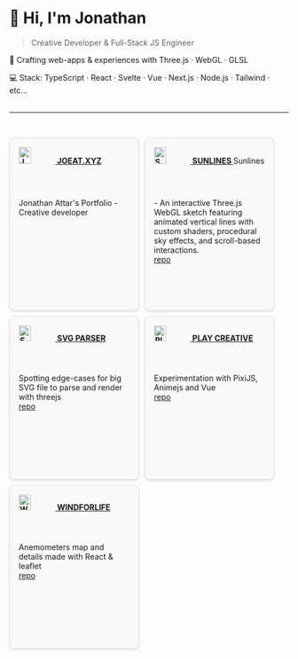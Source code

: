 # 👋 Hi, I'm Jonathan

> Creative Developer & Full-Stack JS Engineer

🎨 Crafting web-apps & experiences with Three.js · WebGL · GLSL

💻 Stack: TypeScript · React · Svelte · Vue · Next.js · Node.js · Tailwind · etc...
<br>
<br>

---

<br>
<!-- OG_START -->
<ul style="list-style-type: none; padding: 0; display: flex; flex-wrap: wrap; gap: 10px; justify-content: flex-start;">

<li style="background-color: #f9f9f9; border: 1px solid #ddd; border-radius: 8px; padding: 16px; min-width: 200px; max-width:25%; box-shadow: 0 2px 4px rgba(0,0,0,0.1);">
<a href="https://joeat.xyz" target="_blank" style="text-transform:uppercase; font-weight: bold; ">
<img src="https://joeat.xyz/images/joeat_banner.png" alt="joeat.xyz" style="width: 33%;" />
joeat.xyz
</a>
Jonathan Attar's Portfolio - Creative developer

<br/>
<br/>
</li><li style="background-color: #f9f9f9; border: 1px solid #ddd; border-radius: 8px; padding: 16px; min-width: 200px; max-width:25%; box-shadow: 0 2px 4px rgba(0,0,0,0.1);">
<a href="https://jonathan-j8.github.io/sketch-sunlines/" target="_blank" style="text-transform:uppercase; font-weight: bold; ">
<img src="https://jonathan-j8.github.io/sketch-sunlines/banner.png" alt="Sunlines" style="width: 33%;" />
Sunlines
</a>
Sunlines - An interactive Three.js WebGL sketch featuring animated vertical lines with custom shaders, procedural sky effects, and scroll-based interactions.
<a href="https://github.com/jonathan-j8/sketch-sunlines" target="_blank" style="display: block;">repo</a>
<br/>
<br/>
</li><li style="background-color: #f9f9f9; border: 1px solid #ddd; border-radius: 8px; padding: 16px; min-width: 200px; max-width:25%; box-shadow: 0 2px 4px rgba(0,0,0,0.1);">
<a href="https://jonathan-j8.github.io/threejs-svg-parser/" target="_blank" style="text-transform:uppercase; font-weight: bold; ">
<img src="https://jonathan-j8.github.io/threejs-svg-parser/banner.png" alt="SVG parser" style="width: 33%;" />
SVG parser
</a>
Spotting edge-cases for big SVG file to parse and render with threejs
<a href="https://github.com/jonathan-j8/threejs-svg-parser" target="_blank" style="display: block;">repo</a>
<br/>
<br/>
</li><li style="background-color: #f9f9f9; border: 1px solid #ddd; border-radius: 8px; padding: 16px; min-width: 200px; max-width:25%; box-shadow: 0 2px 4px rgba(0,0,0,0.1);">
<a href="https://jonathan-j8.github.io/play-creative/" target="_blank" style="text-transform:uppercase; font-weight: bold; ">
<img src="https://jonathan-j8.github.io/play-creative/banner.png" alt="Play creative" style="width: 33%;" />
Play creative
</a>
Experimentation with PixiJS, Animejs and Vue
<a href="https://github.com/jonathan-j8/play-creative" target="_blank" style="display: block;">repo</a>
<br/>
<br/>
</li><li style="background-color: #f9f9f9; border: 1px solid #ddd; border-radius: 8px; padding: 16px; min-width: 200px; max-width:25%; box-shadow: 0 2px 4px rgba(0,0,0,0.1);">
<a href="https://jonathan-j8.github.io/windforlife/" target="_blank" style="text-transform:uppercase; font-weight: bold; ">
<img src="https://jonathan-j8.github.io/windforlife/banner.png" alt="Windforlife" style="width: 33%;" />
Windforlife
</a>
Anemometers map and details made with React & leaflet
<a href="https://github.com/jonathan-j8/windforlife" target="_blank" style="display: block;">repo</a>
<br/>
<br/>
</li>

</ul>
<!-- OG_END -->
